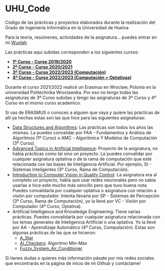 # UHU_Code
Código de las prácticas y proyectos elaborados durante la realización del Grado de Ingeniería Informática en la Universidad de Huelva

Para la teoría, resúmenes, actividades de la asignatura... puedes entrar en mi [Wuolah](https://wuolah.com/profile/GrunCrow/uploaded)

Las prácticas aquí subidas corresponden a los siguientes cursos:
- **[1º Curso - Curso 2019/2020](https://github.com/GrunCrow/UHU_Code/tree/main/1º%20Curso)**
- **[2º Curso - Curso 2020/2021](https://github.com/GrunCrow/UHU_Code/tree/main/2º%20Curso)**
- **[3º Curso - Curso 2022/2023 (Computación)](https://github.com/GrunCrow/UHU_Code/tree/main/3º%20Curso)**
- **[4º Curso - Curso 2022/2023 (Computación + Optativas)](https://github.com/GrunCrow/UHU_Code/tree/main/4º%20Curso)**

Durante el curso 2021/2022 realicé un Erasmus en Wroclaw, Polonia en la universidad Politechnika Wroclawska. Por eso no tengo todas las asignaturas de 3º Curso subidas y tengo las asignaturas de 3º Curso y 4º Curso en el mismo curso academico.

Si vas de ERASMUS o conoces a alguien que vaya y quiere las prácticas de allí ya hechas estas son las que hice para las siguientes asignaturas:
- [Data Structures and Algorithms](https://github.com/GrunCrow/Data-Structures-and-Algorithms): Las prácticas son todos los años las mismas. La puedes convalidar por FAA - Fundamentos y Análisis de Algoritmos (1º Curso) o AMC - Algorítmica Y Modelos de Computación (3º Curso).
- [Advanced Topics in Artificial Intelligence](https://github.com/Daedheldir/CppSFMLBoids): Proyecto de la asignatura, no había prácticas como tal sino un proyecto. La puedes convalidar por cualquier asignatura optativa o de la rama de computación que esté relacionada con las bases de Inteligencia Artificial. Por ejemplo, SI - Sistemas Inteligentes (3º Curso, Rama de Computación).
- [Introduction to Computer Vision in Quality Control](https://github.com/GrunCrow/color_detector): La asignatura era al completo un proyecto, había que usar redes neuronales pero no sabía usarlas e hice este mucho más sencillo pero que tuvo buena nota. Puedes convalidarla por cualquier optativa o asignatura con relación a visión por computador. Intenta llevarla por SP - Sistemas de Percepción (3º Curso, Rama de Computación), yo la llevé por VC - Visión por Computador (4º Curso, Optativa).
- Artificial Intelligence and Knowledge Engineering: Tiene varias prácticas. Puedes convalidarla por cualquier asignatura relacionada con los temas generales de Inteligencia Artificial o una optativa. Yo la llevé por AA - Aprendizaje Automático (4º Curso, Computación). Estas son algunas prácticas de las que se hicieron:
  - [A_Star](https://github.com/GrunCrow/A_star) 
  - [AI_Checkers](https://github.com/GrunCrow/AI-checkers): Algoritmo Min-Max
  - [Fuzzy_System_Air_Conditioner](https://github.com/GrunCrow/FuzzyInferenceSystem_AirConditioner)

Si tienes dudas o quieres más información pásate por mis redes sociales que encontrarás en la página de inicio de mi Github y contáctame!
